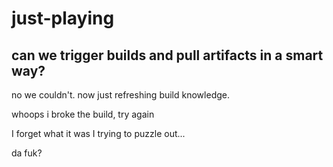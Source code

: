 # just-playing

## can we trigger builds and pull artifacts in a smart way?

no we couldn't. now just refreshing build knowledge.

whoops i broke the build, try again

I forget what it was I trying to puzzle out...

da fuk?
